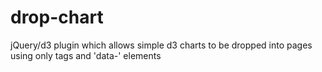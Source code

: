 drop-chart
==========

jQuery/d3 plugin which allows simple d3 charts to be dropped into pages using only tags and 'data-' elements